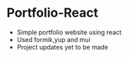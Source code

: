 # Portfolio-React
- Simple portfolio website using react
- Used formik,yup and mui
- Project updates yet to be made
